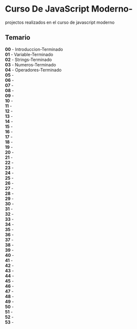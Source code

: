# Curso De JavaScript Moderno-
projectos realizados en el curso de javascript moderno 

## Temario
<b>00</b> - Introduccion-Terminado<br>
<b>01</b> - Variable-Terminado<br>
<b>02</b> - Strings-Terminado<br>
<b>03</b> - Numeros-Terminado<br>
<b>04</b> - Operadores-Terminado<br>
<b>05</b> - <br>
<b>06</b> - <br>
<b>07</b> - <br>
<b>08</b> - <br>
<b>09</b> - <br>
<b>10</b> - <br>
<b>11</b> - <br>
<b>12</b> - <br>
<b>13</b> - <br>
<b>14</b> - <br>
<b>15</b> - <br>
<b>16</b> - <br>
<b>17</b> - <br>
<b>18</b> - <br>
<b>19</b> - <br>
<b>20</b> - <br>
<b>21</b> - <br>
<b>22</b> - <br>
<b>23</b> - <br>
<b>24</b> - <br>
<b>25</b> - <br>
<b>26</b> - <br>
<b>27</b> - <br>
<b>28</b> - <br>
<b>29</b> - <br>
<b>30</b> - <br>
<b>31</b> - <br>
<b>32</b> - <br>
<b>33</b> - <br>
<b>34</b> - <br>
<b>35</b> - <br>
<b>36</b> - <br>
<b>37</b> - <br>
<b>38</b> - <br>
<b>39</b> - <br>
<b>40</b> - <br>
<b>41</b> - <br>
<b>42</b> - <br>
<b>43</b> - <br>
<b>44</b> - <br>
<b>45</b> - <br>
<b>46</b> - <br>
<b>47</b> - <br>
<b>48</b> - <br>
<b>49</b> - <br>
<b>50</b> - <br>
<b>51</b> - <br>
<b>52</b> - <br>
<b>53</b> - <br>

